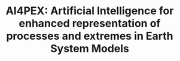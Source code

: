 ---
title: 'AI4PEX: Artificial Intelligence for enhanced representation of processes and extremes in Earth System Models'
logo: 'h2020.webp'
pi: ''
uvpi: 'Gustau Camps-Valls, Maria Piles'
years: '2024-2027'
website: 'https://ec.europa.eu/info/funding-tenders/opportunities/portal/screen/how-to-participate/org-details/999578890/project/101137682/program/43108390/details'
funding_source: ''
role: ''
project_type: ''
partners: []
weight: 2
---